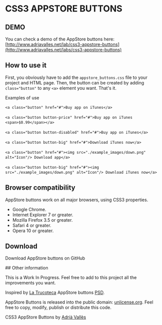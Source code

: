 # CSS3 APPSTORE BUTTONS

## DEMO
You can check a demo of the AppStore buttons here: [http://www.adriavalles.net/lab/css3-appstore-buttons](http://www.adriavalles.net/labs/css3-appstore-buttons)

## How to use it

First, you obviously have to add the `appstore_buttons.css` file to your project and HTML page. Then, the button can be created by adding `class="button"` to any `<a>` element you want. That's it.

Examples of use

	<a class="button" href="#">Buy app on iTunes</a>

	<a class="button button-price" href="#">Buy app on iTunes <span>$0.99</span></a>

	<a class="button button-disabled" href="#">Buy app on iTunes</a>

	<a class="button button-big" href="#">Download iTunes now</a>

	<a class="button" href="#"><img src="./example_images/down.png" alt="Icon"/> Download app</a>

	<a class="button button-big" href="#"><img src="./example_images/down.png" alt="Icon"/> Download iTunes now</a>

## Browser compatibility

AppStore buttons work on all major browsers, using CSS3 properties.

* Google Chrome.
* Internet Explorer 7 or greater.
* Mozilla Firefox 3.5 or greater.
* Safari 4 or greater.
* Opera 10 or greater.

## Download

Download AppStore buttons on GitHub

## Other information

This is a Work In Progress. Feel free to add to this project all the improvements you want.

Inspired by [La Trucoteca](http://latrucoteca.com/) AppStore buttons [PSD](http://365psd.com/day/3-73/).

AppStore Buttons is released into the public domain: [unlicense.org](http://unlicense.org/). Feel free to copy, modify, publish or distribute this code.

CSS3 AppStore Buttons by [Adrià Vallès](http://www.adriavalles.net)